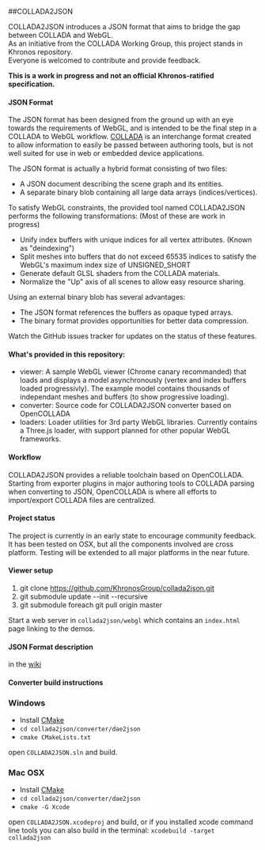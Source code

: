 ##COLLADA2JSON


COLLADA2JSON introduces a JSON format that aims to bridge the gap between COLLADA and WebGL.  
As an initiative from the COLLADA Working Group, this project stands in Khronos repository.  
Everyone is welcomed to contribute and provide feedback. 

**This is a work in progress and not an official Khronos-ratified specification.**

#### JSON Format

The JSON format has been designed from the ground up with an eye towards the requirements of WebGL, and is intended to be the final step in a COLLADA to WebGL workflow.
[COLLADA](https://www.khronos.org/collada/) is an interchange format created to allow information to easily be passed between authoring tools, but is not well suited for use in web or embedded device applications.

The JSON format is actually a hybrid format consisting of two files:
- A JSON document describing the scene graph and its entities.
- A separate binary blob containing all large data arrays (indices/vertices).

To satisfy WebGL constraints, the provided tool named COLLADA2JSON performs the following transformations:
(Most of these are work in progress)
- Unify index buffers with unique indices for all vertex attributes. (Known as "deindexing")
- Split meshes into buffers that do not exceed 65535 indices to satisfy the WebGL's maximum index size of UNSIGNED_SHORT 
- Generate default GLSL shaders from the COLLADA materials.
- Normalize the "Up" axis of all scenes to allow easy resource sharing.

Using an external binary blob has several advantages:
 
- The JSON format references the buffers as opaque typed arrays.
- The binary format provides opportunities for better data compression.

Watch the GitHub issues tracker for updates on the status of these features.

#### What's provided in this repository:

- viewer: A sample WebGL viewer (Chrome canary recommanded) that loads and displays a model asynchronously (vertex and index buffers loaded progressivly).
The example model contains thousands of independant meshes and buffers (to show progressive loading).
- converter: Source code for COLLADA2JSON converter based on OpenCOLLADA
- loaders: Loader utilities for 3rd party WebGL libraries. Currently contains a Three.js loader, with support planned for other popular WebGL frameworks.

#### Workflow

COLLADA2JSON provides a reliable toolchain based on OpenCOLLADA.
Starting from exporter plugins in major authoring tools to COLLADA parsing when converting to JSON, 
OpenCOLLADA is where all efforts to import/export COLLADA files are centralized.

#### Project status

The project is currently in an early state to encourage community feedback.
It has been tested on OSX, but all the components involved are cross platform. Testing will be extended to all major platforms in the near future.

#### Viewer setup 
1. git clone https://github.com/KhronosGroup/collada2json.git
2. git submodule update --init --recursive
3. git submodule foreach git pull origin master

Start a web server in `collada2json/webgl` which contains an `index.html` page linking to the demos.

#### JSON Format description

in the [wiki](https://github.com/KhronosGroup/collada2json/wiki/WebGLTF)

#### Converter build instructions

### Windows

* Install [CMake](http://cmake.org/cmake/resources/software.html)
* `cd collada2json/converter/dae2json`
* `cmake CMakeLists.txt`

open `COLLADA2JSON.sln` and build.

### Mac OSX

* Install [CMake](http://cmake.org/cmake/resources/software.html)
* `cd collada2json/converter/dae2json`
* `cmake -G Xcode`

open `COLLADA2JSON.xcodeproj` and build, or if you installed xcode command line tools you can also build in the terminal: `xcodebuild -target collada2json`

